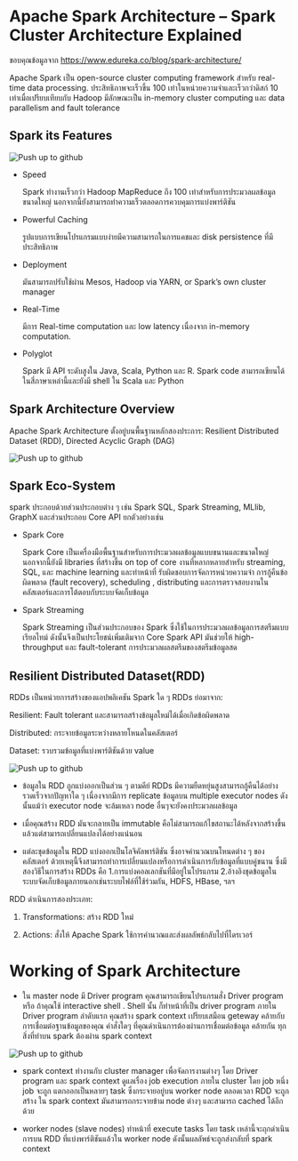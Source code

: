 # Apache Spark Architecture – Spark Cluster Architecture Explained
ขอบคุณข้อมูลจาก https://www.edureka.co/blog/spark-architecture/



Apache Spark เป็น open-source cluster computing framework สำหรับ real-time data processing. ประสิทธิภาพจะเร็วขึ้น 100 เท่าในหน่วยความจำและเร็วกว่าดิสก์ 10 เท่าเมื่อเปรียบเทียบกับ Hadoop  มีลักษณะเป็น in-memory cluster computing และ data parallelism and fault tolerance

## Spark its Features


   ![Push up to github](https://d1jnx9ba8s6j9r.cloudfront.net/blog/wp-content/uploads/2018/09/Picture5-2-768x408.png)

- Speed
  
  Spark ทำงานเร็วกว่า Hadoop MapReduce ถึง 100 เท่าสำหรับการประมวลผลข้อมูลขนาดใหญ่ นอกจากนี้ยังสามารถทำความเร็วตลอดการควบคุมการแบ่งพาร์ติชัน
  
- Powerful Caching
  
  รูปแบบการเขียนโปรแกรมแบบง่ายมีความสามารถในการแคชและ disk persistence ที่มีประสิทธิภาพ
  
- Deployment

  มันสามารถปรับใช้ผ่าน Mesos, Hadoop via YARN, or Spark’s own cluster manager
  
- Real-Time

  มีการ Real-time computation  และ low latency เนื่องจาก in-memory computation.
  
- Polyglot

  Spark มี API ระดับสูงใน Java, Scala, Python และ R. Spark code สามารถเขียนได้ในสี่ภาษาเหล่านี้และยังมี shell ใน Scala และ Python 
  

## Spark Architecture Overview

Apache Spark Architecture ตั้งอยู่บนพื้นฐานหลักสองประการ: Resilient Distributed Dataset (RDD), Directed Acyclic Graph (DAG)
  

  
 ![Push up to github](https://d1jnx9ba8s6j9r.cloudfront.net/blog/wp-content/uploads/2018/09/2018-09-28-18_12_51-Apache-Spark-Architecture-_-Understanding-the-Spark-Components-_-Edureka.png)
 
## Spark Eco-System

   spark ประกอบด้วยส่วนประกอบต่าง ๆ เช่น Spark SQL, Spark Streaming, MLlib, GraphX และส่วนประกอบ Core API ยกตัวอย่างเช่น

- Spark Core

     Spark Core เป็นเครื่องมือพื้นฐานสำหรับการประมวลผลข้อมูลแบบขนานและขนาดใหญ่ นอกจากนี้ยังมี libraries ที่สร้างขึ้น on top of core งานที่หลากหลายสำหรับ      streaming, SQL, และ machine learning และทำหน้าที่ รับผิดชอบการจัดการหน่วยความจำ การกู้คืนข้อผิดพลาด (fault recovery), scheduling ,                distributing และการตรวจสอบงานในคลัสเตอร์และการโต้ตอบกับระบบจัดเก็บข้อมูล
     
- Spark Streaming

     Spark Streaming เป็นส่วนประกอบของ Spark ซึ่งใช้ในการประมวลผลข้อมูลการสตรีมแบบเรียลไทม์ ดังนั้นจึงเป็นประโยชน์เพิ่มเติมจาก Core Spark API มันช่วยให้        high-throughput และ fault-tolerant การประมวลผลสตรีมของสตรีมข้อมูลสด
     
## Resilient Distributed Dataset(RDD)

RDDs เป็นหน่วยการสร้างของแอปพลิเคชัน Spark ใด ๆ RDDs ย่อมาจาก:

Resilient: Fault tolerant และสามารถสร้างข้อมูลใหม่ได้เมื่อเกิดข้อผิดพลาด

Distributed: กระจายข้อมูลระหว่างหลายโหนดในคลัสเตอร์

Dataset: รวบรวมข้อมูลที่แบ่งพาร์ติชันด้วย value

  ![Push up to github](https://d1jnx9ba8s6j9r.cloudfront.net/blog/wp-content/uploads/2018/07/Partitions.png)

  - ข้อมูลใน RDD ถูกแบ่งออกเป็นส่วน ๆ ตามคีย์  RDDs มีความยืดหยุ่นสูงสามารถกู้คืนได้อย่างรวดเร็วจากปัญหาใด ๆ  เนื่องจากมีการ replicate ข้อมูลบน multiple executor nodes ดังนั้นแม้ว่า executor node จะล้มเหลว node อื่นๆจะยังคงประมวลผลข้อมูล
  
  - เมื่อคุณสร้าง RDD มันจะกลายเป็น immutable คือไม่สามารถแก้ไขสถานะได้หลังจากสร้างขึ้นแล้วแต่สามารถเปลี่ยนแปลงได้อย่างแน่นอน
  
  - แต่ละชุดข้อมูลใน RDD แบ่งออกเป็นโลจิคัลพาร์ติชัน ซึ่งอาจคำนวณบนโหนดต่าง ๆ ของคลัสเตอร์ ด้วยเหตุนี้จึงสามารถทำการเปลี่ยนแปลงหรือการดำเนินการกับข้อมูลที่แบบคู่ขนาน ซึ่งมีสองวิธีในการสร้าง RDDs คือ 1.การแบ่งคอลเลกชันที่มีอยู่ในโปรแกรม 2.อ้างอิงชุดข้อมูลในระบบจัดเก็บข้อมูลภายนอกเช่นระบบไฟล์ที่ใช้ร่วมกัน, HDFS, HBase, ฯลฯ
  
RDD ดำเนินการสองประเภท:

1. Transformations: สร้าง RDD ใหม่

2. Actions: สั่งให้ Apache Spark ใช้การคำนวณและส่งผลลัพธ์กลับไปที่ไดรเวอร์


# Working of Spark Architecture

- ใน master node มี Driver program คุณสามารถเขียนโปรแกรมสั่ง Driver program หรือ ถ้าคุณใช้ interactive shell . Shell นั้น ก็ทำหน้าที่เป็น driver program ภายใน Driver program ลำดับแรก คุณสร้าง spark context เปรียบเสมือน geteway คล้ายกับการเชื่อมต่อฐานข้อมูลของคุณ คำสั่งใดๆ ที่คุณดำเนินการต้องผ่านการเชื่อมต่อข้อมูล คล้ายกัน ทุกสิ่งที่ทำบน spark ต้องผ่าน spark context

![Push up to github](https://d1jnx9ba8s6j9r.cloudfront.net/blog/wp-content/uploads/2018/09/Picture6-2-768x447.png)

- spark context ทำงานกับ cluster manager เพื่อจัดการงานต่างๆ โดย Driver program และ spark context ดูแลเรื่อง job execution ภายใน cluster โดย job หนึ่ง job จะถูก แตกออกเป็นหลายๆ task ซึ่งกระจายอยู่บน worker node ตลอดเวลา RDD จะถูกสร้าง ใน spark context มันสามารถกระจายข้าม node ต่างๆ และสามารถ cached ได้อีกด้วย
 
- worker nodes (slave nodes) ทำหน้าที่ execute tasks โดย task เหล่านี้จะถุกดำเนินการบน RDD ที่แบ่งพาร์ติชันแล้วใน worker node ดังนั้นผลลัพธ์จะถูกส่งกลับที่ spark context
    
